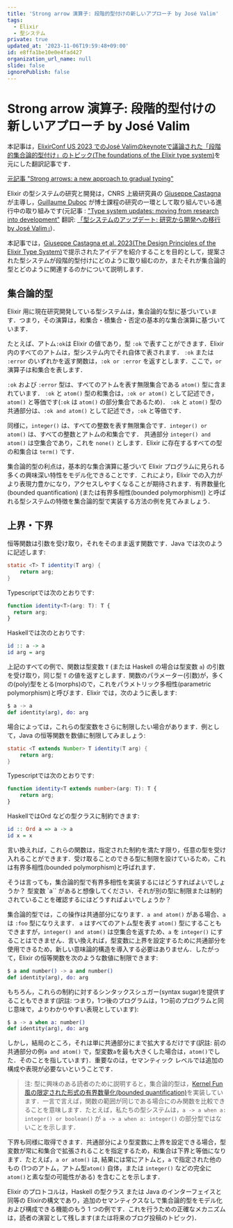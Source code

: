 ```yaml
---
title: 'Strong arrow 演算子: 段階的型付けの新しいアプローチ by José Valim'
tags:
  - Elixir
  - 型システム
private: true
updated_at: '2023-11-06T19:59:48+09:00'
id: e8ffa1be10e0e4fad427
organization_url_name: null
slide: false
ignorePublish: false
---
```

# Strong arrow 演算子: 段階的型付けの新しいアプローチ by José Valim

本記事は，[ElixirConf US 2023 でのJosé Valimのkeynoteで議論された「段階的集合論的型付け」のトピック(The foundations of the Elixir type system)](https://www.youtube.com/watch?v=giYbq4HmfGA)を元にした翻訳記事です．

[元記事 "Strong arrows: a new approach to gradual typing"](https://elixir-lang.org/blog/2023/09/20/strong-arrows-gradual-typing/)

Elixir の型システムの研究と開発は，CNRS 上級研究員の [Giuseppe Castagna](https://www.irif.fr/~gc/) が主導し，[Guillaume Duboc](https://www.irif.fr/users/gduboc/index) が博士課程の研究の一環として取り組んでいる進行中の取り組みです(元記事 : ["Type system updates: moving from research into development"](https://elixir-lang.org/blog/2023/06/22/type-system-updates-research-dev/) 翻訳: [「型システムのアップデート: 研究から開発への移行 by José Valim」](https://qiita.com/zacky1972/items/33fd39ef2a1dcdbb8b73))．

本記事では，[Giuseppe Castagna et al. 2023(The Design Principles of the Elixir Type System)](https://arxiv.org/abs/2306.06391)で提示されたアイデアを紹介することを目的として，提案された型システムが段階的型付けにどのように取り組むのか，またそれが集合論的型とどのように関連するのかについて説明します．

## 集合論的型

Elixir 用に現在研究開発している型システムは，集合論的な型に基づいています．つまり，その演算は，和集合・積集合・否定の基本的な集合演算に基づいています．

たとえば、アトム`:ok`は Elixir の値であり，型 `:ok` で表すことができます．Elixir 内のすべてのアトムは，型システム内でそれ自体で表されます． `:ok` または `:error` のいずれかを返す関数は，`:ok or :error` を返すとします．ここで，`or` 演算子は和集合を表します．

`:ok` および `:error` 型は、すべてのアトムを表す無限集合である `atom()` 型に含まれています． `:ok` と `atom()` 型の和集合は，`:ok or atom()` として記述でき，`atom()` と等価です(`:ok` は `atom()` の部分集合であるため)． `:ok` と `atom()` 型の共通部分は、`:ok and atom()` として記述でき，`:ok` と等価です．

同様に，`integer()` は、すべての整数を表す無限集合です．`integer() or atom()` は、すべての整数とアトムの和集合です． 共通部分 `integer() and atom()` は空集合であり，これを `none()` とします．Elixir に存在するすべての型の和集合は `term()` です．

集合論的型の利点は，基本的な集合演算に基づいて Elixir プログラムに見られる多くの興味深い特性をモデル化できることです．これにより，Elixir での入力がより表現力豊かになり，アクセスしやすくなることが期待されます．有界数量化(bounded quantification) (または有界多相性(bounded polymorphism)) と呼ばれる型システムの特徴を集合論的型で実装する方法の例を見てみましょう．

## 上界・下界

恒等関数は引数を受け取り，それをそのまま返す関数です．Java では次のように記述します:

```java
static <T> T identity(T arg) {
    return arg;
}
```

Typescriptでは次のとおりです:

```typescript
function identity<T>(arg: T): T {
  return arg;
}
```

Haskellでは次のとおりです:

```haskell
id :: a -> a
id arg = arg
```

上記のすべての例で、関数は型変数 `T` (または Haskell の場合は型変数 `a`) の引数を受け取り，同じ型 `T` の値を返すとします．関数のパラメーター(引数)が，多くの(poly)型をとる(morphs)ので，これをパラメトリック多相性(parametric polymorphism)と呼びます．Elixir では，次のように表します:

```elixir
$ a -> a
def identity(arg), do: arg
```

場合によっては，これらの型変数をさらに制限したい場合があります．例として，Java の恒等関数を数値に制限してみましょう:

```java
static <T extends Number> T identity(T arg) {
    return arg;
}
```

Typescriptでは次のとおりです:

```typescript
function identity<T extends number>(arg: T): T {
    return arg;
}
```

HaskellではOrd などの型クラスに制約できます:

```haskell
id :: Ord a => a -> a
id x = x
```

言い換えれば，これらの関数は，指定された制約を満たす限り，任意の型を受け入れることができます．受け取ることのできる型に制限を設けているため，これは有界多相性(bounded polymorphism)と呼ばれます．

そうは言っても，集合論的型で有界多相性を実装するにはどうすればよいでしょうか？ 型変数 `a`` があると想像してください．それが別の型に制限または制約されていることを確認するにはどうすればよいでしょうか？

集合論的型では，この操作は共通部分になります．`a and atom()` がある場合、`a` は `:foo` 型になりえます． `a` はすべてのアトム型を表す `atom()` 型にすることもできますが，`integer() and atom()` は空集合を返すため、`a` を `integer()` にすることはできません．言い換えれば，型変数に上界を設定するために共通部分を使用できるため，新しい意味論的構造を導入する必要はありません．したがって，Elixir の恒等関数を次のような数値に制限できます:

```elixir
$ a and number() -> a and number()
def identity(arg), do: arg
```

もちろん，これらの制約に対するシンタックスシュガー(syntax sugar)を提供することもできます(訳註: つまり，1つ後のプログラムは，1つ前のプログラムと同じ意味で，よりわかりやすい表現としています):

```elixir
$ a -> a when a: number()
def identity(arg), do: arg
```

しかし，結局のところ，それは単に共通部分にまで拡大するだけです(訳註: 前の共通部分の例`a and atom()` で，型変数`a`を最も大きくした場合は，`atom()`でした．そのことを指しています)．重要なのは，セマンティック レベルでは追加の構成や表現が必要ないということです．

> 注: 型に興味のある読者のために説明すると，集合論的型は，[Kernel Fun 風の限定された形式の有界数量化(bounded quantification)](http://lucacardelli.name/Papers/OnUnderstanding.pdf)を実装しています．一言で言えば，関数の範囲が同じである場合にのみ関数を比較できることを意味します．たとえば，私たちの型システムは，`a -> a when a: integer() or boolean()` が `a -> a when a: integer()` の部分型ではないことを示します．

下界も同様に取得できます．共通部分により型変数に上界を設定できる場合，型変数が常に和集合で拡張されることを指定するため，和集合は下界と等価になります．たとえば，`a or atom()` は,
結果には常にアトムと，`a` で指定された他のもの (1つのアトム，アトム型`atom()` 自体，または `integer()` などの完全に`atom()`と素な型の可能性がある) を含むことを示します．

Elixir のプロトコルは，Haskell の型クラス または Java のインターフェイスと同等の Elixirの構文であり，追加のセマンティクスなしで集合論的型をモデル化および構成できる機能のもう 1 つの例です．これを行うための正確なメカニズムは，読者の演習として残します(または将来のブログ投稿のトピック)．

